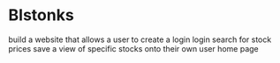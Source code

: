 # BIstonks
build a website that allows a user to 
  create a login
  login
  search for stock prices
  save a view of specific stocks onto their own user home page
